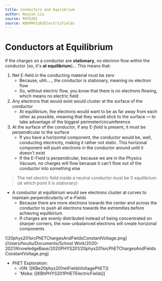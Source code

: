 ```yaml
---
title: Conductors and Equlibrium
author: Houjun Liu
course: PHYS201
source: KBhPHYS201ElectricFields
---
```


# Conductors at Equilibrium

If the charges on a conductor are **stationary**, no electron flow within the conductor (so, it's **at equilibrium**)… This means that:

1) Net E-field _in_ the conducting material must be zero
   * Because, uhh...., the conductor is stationary, meaning no electron flow
   * So, without electric flow, you know that there is no electrons flowing, which means no electric field
2) Any electrons that would exist would cluster at the surface of the conductor
   * At equilibrium, the electrons would want to be as far away from each other as possible, meaning that they would stick to the surface — to take advantage of the biggest perimeter/circumference
4) At the surface of the conductor, if any E-_field_ is present, it must be perpendicular to the surface
    * If you have a horizontal component, the conductor would be, well, _conducting_ electricity, making it rather not static. This horizonal component will push electrons in the conductor around until it doesn't exist
    * If the E-Field is perpendicular, because we are in the Physics Vacuum, no charges will flow because it can't flow out of the conductor into something else
    
 > The net electric field inside a neutral conductor must be 0 equilibrium (at which point it is stationary)
 
* A conductor at equlibirium would see electrons cluster at curves to maintain perpendicularity of e-Fields
    * Because there are more electrons towards the center and across the conductor to push all electrons towards the extremities before achieving equlibirium
    * If charges are evenly distributed instead of being concentrated on sharper corners, the now-unbalanced electrons will create horizonal components
    
![20phys201srcPhETChargesAndFieldsConstantVoltage.png](/Users/houliu/Documents/School Work/2020-2021/KnowledgeBase/2020PHYS201/20phys201srcPhETChargesAndFieldsConstantVoltage.png)

- PhET Exploration: 
    - r0N: [[KBe20phys201retFieldsVoltagePhET]]
    - 'Moka: [[KBhPHYS201PHETElectricFields]]